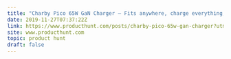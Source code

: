 ```yaml
---
title: "Charby Pico 65W GaN Charger — Fits anywhere, charge everything, 3 devices at once."
date: 2019-11-27T07:37:22Z
link: https://www.producthunt.com/posts/charby-pico-65w-gan-charger?utm_medium=RSS&utm_source=hune
site: www.producthunt.com
topic: product hunt
draft: false
---
```


